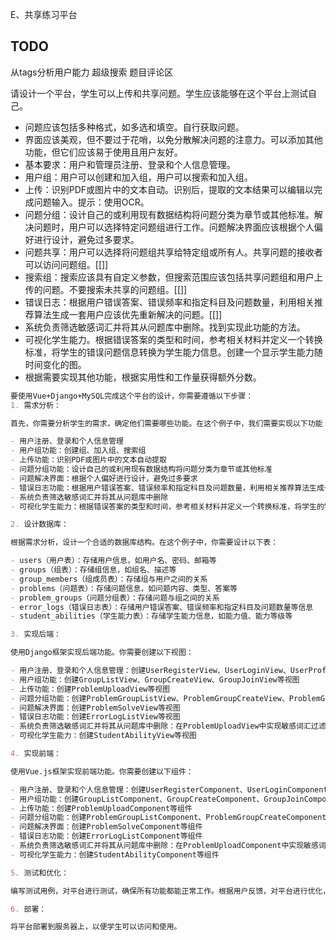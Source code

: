 E、共享练习平台

## TODO

从tags分析用户能力 超级搜索 题目评论区

请设计一个平台，学生可以上传和共享问题。学生应该能够在这个平台上测试自己。

- 问题应该包括多种格式，如多选和填空。自行获取问题。
- 界面应该美观，但不要过于花哨，以免分散解决问题的注意力。可以添加其他功能，但它们应该易于使用且用户友好。
- 基本要求：用户和管理员注册、登录和个人信息管理。
- 用户组：用户可以创建和加入组，用户可以搜索和加入组。
- 上传：识别PDF或图片中的文本自动。识别后，提取的文本结果可以编辑以完成问题输入。提示：使用OCR。
- 问题分组：设计自己的或利用现有数据结构将问题分类为章节或其他标准。解决问题时，用户可以选择特定问题组进行工作。问题解决界面应该根据个人偏好进行设计，避免过多要求。
- 问题共享：用户可以选择将问题组共享给特定组或所有人。共享问题的接收者可以访问问题组。[[]]
- 搜索组：搜索应该具有自定义参数，但搜索范围应该包括共享问题组和用户上传的问题。不要搜索未共享的问题组。[[]]
- 错误日志：根据用户错误答案、错误频率和指定科目及问题数量，利用相关推荐算法生成一套用户应该优先重新解决的问题。[[]]
- 系统负责筛选敏感词汇并将其从问题库中删除。找到实现此功能的方法。
- 可视化学生能力。根据错误答案的类型和时间，参考相关材料并定义一个转换标准，将学生的错误问题信息转换为学生能力信息。创建一个显示学生能力随时间变化的图。
- 根据需要实现其他功能，根据实用性和工作量获得额外分数。

```markdown
要使用Vue+Django+MySQL完成这个平台的设计，你需要遵循以下步骤：
1. 需求分析：

首先，你需要分析学生的需求，确定他们需要哪些功能。在这个例子中，我们需要实现以下功能：

- 用户注册、登录和个人信息管理
- 用户组功能：创建组、加入组、搜索组
- 上传功能：识别PDF或图片中的文本自动提取
- 问题分组功能：设计自己的或利用现有数据结构将问题分类为章节或其他标准
- 问题解决界面：根据个人偏好进行设计，避免过多要求
- 错误日志功能：根据用户错误答案、错误频率和指定科目及问题数量，利用相关推荐算法生成一套用户应该优先重新解决的问题
- 系统负责筛选敏感词汇并将其从问题库中删除
- 可视化学生能力：根据错误答案的类型和时间，参考相关材料并定义一个转换标准，将学生的错误问题信息转换为学生能力信息

2. 设计数据库：

根据需求分析，设计一个合适的数据库结构。在这个例子中，你需要设计以下表：

- users（用户表）：存储用户信息，如用户名、密码、邮箱等
- groups（组表）：存储组信息，如组名、描述等
- group_members（组成员表）：存储组与用户之间的关系
- problems（问题表）：存储问题信息，如问题内容、类型、答案等
- problem_groups（问题分组表）：存储问题与组之间的关系
- error_logs（错误日志表）：存储用户错误答案、错误频率和指定科目及问题数量等信息
- student_abilities（学生能力表）：存储学生能力信息，如能力值、能力等级等

3. 实现后端：

使用Django框架实现后端功能。你需要创建以下视图：

- 用户注册、登录和个人信息管理：创建UserRegisterView、UserLoginView、UserProfileView等视图
- 用户组功能：创建GroupListView、GroupCreateView、GroupJoinView等视图
- 上传功能：创建ProblemUploadView等视图
- 问题分组功能：创建ProblemGroupListView、ProblemGroupCreateView、ProblemGroupUpdateView等视图
- 问题解决界面：创建ProblemSolveView等视图
- 错误日志功能：创建ErrorLogListView等视图
- 系统负责筛选敏感词汇并将其从问题库中删除：在ProblemUploadView中实现敏感词汇过滤功能
- 可视化学生能力：创建StudentAbilityView等视图

4. 实现前端：

使用Vue.js框架实现前端功能。你需要创建以下组件：

- 用户注册、登录和个人信息管理：创建UserRegisterComponent、UserLoginComponent、UserProfileComponent等组件
- 用户组功能：创建GroupListComponent、GroupCreateComponent、GroupJoinComponent等组件
- 上传功能：创建ProblemUploadComponent等组件
- 问题分组功能：创建ProblemGroupListComponent、ProblemGroupCreateComponent、ProblemGroupUpdateComponent等组件
- 问题解决界面：创建ProblemSolveComponent等组件
- 错误日志功能：创建ErrorLogListComponent等组件
- 系统负责筛选敏感词汇并将其从问题库中删除：在ProblemUploadComponent中实现敏感词汇过滤功能
- 可视化学生能力：创建StudentAbilityComponent等组件

5. 测试和优化：

编写测试用例，对平台进行测试，确保所有功能都能正常工作。根据用户反馈，对平台进行优化，提高用户体验。

6. 部署：

将平台部署到服务器上，以便学生可以访问和使用。



```